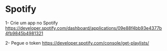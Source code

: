 # Spotify

1- Crie um app no Spotify
https://developer.spotify.com/dashboard/applications/09e88f4bb93e4377b4fb9845b4981321

2- Pegue o token
https://developer.spotify.com/console/get-playlists/
